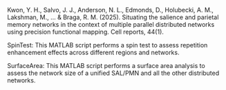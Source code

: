 Kwon, Y. H., Salvo, J. J., Anderson, N. L., Edmonds, D., Holubecki, A. M., Lakshman, M., ... & Braga, R. M. (2025). Situating the salience and parietal memory networks in the context of multiple parallel distributed networks using precision functional mapping. Cell reports, 44(1).

SpinTest: This MATLAB script performs a spin test to assess repetition enhancement effects across different regions and networks.

SurfaceArea: This MATLAB script performs a surface area analysis to assess the network size of a unified SAL/PMN and all the other distributed networks.
